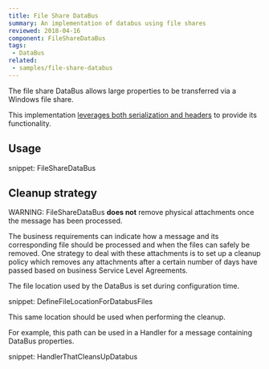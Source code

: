 ```yaml
---
title: File Share DataBus
summary: An implementation of databus using file shares
reviewed: 2018-04-16
component: FileShareDataBus
tags:
 - DataBus
related:
 - samples/file-share-databus
---
```


The file share DataBus allows large properties to be transferred via a Windows file share.

This implementation [leverages both serialization and headers](/nservicebus/messaging/headers.md#fileshare-databus-headers) to provide its functionality.


## Usage

snippet: FileShareDataBus


## Cleanup strategy

WARNING: FileShareDataBus **does not** remove physical attachments once the message has been processed.

The business requirements can indicate how a message and its corresponding file should be processed and when the files can safely be removed. One strategy to deal with these attachments is to set up a cleanup policy which removes any attachments after a certain number of days have passed based on business Service Level Agreements.

The file location used by the DataBus is set during configuration time.

snippet: DefineFileLocationForDatabusFiles

This same location should be used when performing the cleanup.

For example, this path can be used in a Handler for a message containing DataBus properties.

snippet: HandlerThatCleansUpDatabus
